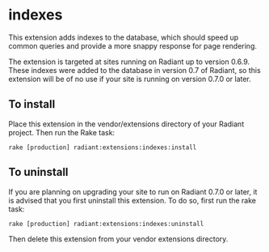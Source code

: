 # indexes

This extension adds indexes to the database, which should speed up common queries and provide a more snappy response for page rendering.

The extension is targeted at sites running on Radiant up to version 0.6.9. These indexes were added to the database in version 0.7 of Radiant, so this extension will be of no use if your site is running on version 0.7.0 or later.

## To install

Place this extension in the vendor/extensions directory of your Radiant project. Then run the Rake task:

    rake [production] radiant:extensions:indexes:install

## To uninstall

If you are planning on upgrading your site to run on Radiant 0.7.0 or later, it is advised that you first uninstall this extension. To do so, first run the rake task:

    rake [production] radiant:extensions:indexes:uninstall

Then delete this extension from your vendor extensions directory.